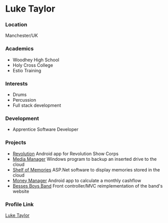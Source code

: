 # Luke Taylor

### Location

Manchester/UK

### Academics

- Woodhey High School
- Holy Cross College
- Estio Training

### Interests

- Drums
- Percussion
- Full stack development

### Development

- Apprentice Software Developer

### Projects

- [Revolution](https://github.com/Luke-Taylor/Revolution) Android app for Revolution Show Corps
- [Media Manager](https://github.com/Luke-Taylor/MediaManager) Windows program to backup an inserted drive to the cloud
- [Shelf of Memories](https://github.com/Luke-Taylor/Shelf-of-Memories) ASP.Net software to display memories stored in the cloud
- [Money Manager](https://github.com/Luke-Taylor/MoneyManager) Android app to calculate a monthly cashflow
- [Besses Boys Band](https://github.com/Luke-Taylor/BBB) Front controller/MVC reimplementation of the band's website

### Profile Link

[Luke Taylor](https://github.com/Luke-Taylor)